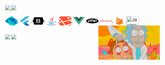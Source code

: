 ### 

<div>
  <a href="https://github.com/raphaelmoraes">
  <img height="180em" src="https://github-readme-stats.vercel.app/api?username=raphaelmoraes&show_icons=true&include_all_commits=true&count_private=true"/>
  <img height="180em" src="https://github-readme-stats.vercel.app/api/top-langs/?username=raphaelmoraes&layout=compact&langs_count=10"/>
</div>

  
<div style="display: inline_block"><br>
  <img align="center" height="30" width="40" title="Dart" src="https://github.com/devicons/devicon/blob/master/icons/dart/dart-original.svg">
  <img align="center" height="30" width="40" title="Flutter" src="https://github.com/devicons/devicon/blob/master/icons/flutter/flutter-original.svg">
  <img align="center" height="30" width="40" title="Bootstrap" src="https://github.com/devicons/devicon/blob/master/icons/bootstrap/bootstrap-plain.svg">
  <img align="center" height="30" width="40" title="Java" src="https://github.com/devicons/devicon/blob/master/icons/java/java-original.svg">
  <img align="center" height="30" width="40" title="Laravel" src="https://github.com/devicons/devicon/blob/master/icons/laravel/laravel-plain.svg">
  <img align="center" height="30" width="40" title="VueJS" src="https://github.com/devicons/devicon/blob/master/icons/vuejs/vuejs-original.svg">
  <img align="center" height="30" width="40" title="PHP" src="https://github.com/devicons/devicon/blob/master/icons/php/php-plain.svg">  
  <img align="center" height="30" width="40" title="Oracle" src="https://github.com/devicons/devicon/blob/master/icons/oracle/oracle-original.svg">
  <img align="center" height="30" width="40" title="Firebase" src="https://github.com/devicons/devicon/blob/master/icons/firebase/firebase-plain.svg">
  <img align="center" height="30" width="40" title="Javascript" src="[https://github.com/devicons/devicon/blob/master/icons/firebase/firebase-plain.svg](https://raw.githubusercontent.com/devicons/devicon/master/icons/javascript/javascript-original.svg)">
  
  
  <img align="right"  width="200" src="https://github.com/raphaelmoraes/raphaelmoraes/blob/main/rickmorty.gif">
</div>
  
  ##
  
  
  <div>
  <a href = "mailto:viladapenha@gmail.com"><img src="https://img.shields.io/badge/-Gmail-%23333?style=for-the-badge&logo=gmail&logoColor=white" target="_blank"></a>
  <a href="https://www.linkedin.com/in/raphael-moraes-7827936a/" target="_blank"><img src="https://img.shields.io/badge/-LinkedIn-%230077B5?style=for-the-badge&logo=linkedin&logoColor=white" target="_blank"></a>  
  </div>
  
 ##
  
  

